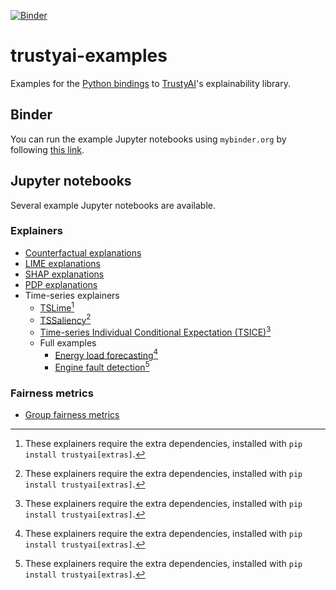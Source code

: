 [![Binder](https://mybinder.org/badge_logo.svg)](https://mybinder.org/v2/gh/trustyai-explainability/trustyai-explainability-python-examples/main?labpath=examples)
# trustyai-examples

Examples for the [Python bindings](https://github.com/trustyai-explainability/trustyai-explainability-python) to [TrustyAI](https://github.com/trustyai-explainability/trustyai-explainability)'s explainability library.

## Binder

You can run the example Jupyter notebooks using `mybinder.org` by following [this link](https://mybinder.org/v2/gh/trustyai-explainability/trustyai-explainability-python-examples/main?labpath=examples).

## Jupyter notebooks

Several example Jupyter notebooks are available.

### Explainers

- [Counterfactual explanations](examples/Counterfactuals.ipynb)
- [LIME explanations](examples/Lime.ipynb)
- [SHAP explanations](examples/SHAP.ipynb)
- [PDP explanations](examples/PDP.ipynb) 
- Time-series explainers
  - [TSLime](examples/TSLime.ipynb)[^1]
  - [TSSaliency](examples/TSSaliency.ipynb)[^1]
  - [Time-series Individual Conditional Expectation (TSICE)](examples/TSICE.ipynb)[^1]
  - Full examples
    - [Energy load forecasting](examples/EnergyLoadForecasting.ipynb)[^1]
    - [Engine fault detection](examples/EngineFaultDetection.ipynb)[^1]

### Fairness metrics

- [Group fairness metrics](examples/GroupFairnessMetrics.ipynb)



[^1]: These explainers require the extra dependencies, installed with `pip install trustyai[extras]`.